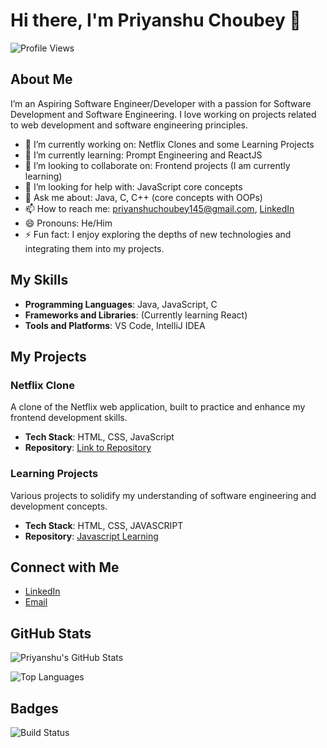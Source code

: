 # Hi there, I'm Priyanshu Choubey 👋

![Profile Views](https://komarev.com/ghpvc/?username=priyanshu-ghub)

## About Me

I’m an Aspiring Software Engineer/Developer with a passion for Software Development and Software Engineering. I love working on projects related to web development and software engineering principles.

- 🔭 I’m currently working on: Netflix Clones and some Learning Projects
- 🌱 I’m currently learning: Prompt Engineering and ReactJS
- 👯 I’m looking to collaborate on: Frontend projects (I am currently learning)
- 🤔 I’m looking for help with: JavaScript core concepts
- 💬 Ask me about: Java, C, C++ (core concepts with OOPs)
- 📫 How to reach me: [priyanshuchoubey145@gmail.com](mailto:priyanshuchoubey145@gmail.com), [LinkedIn](https://www.linkedin.com/in/priyanshu-choubey-170306171/)
- 😄 Pronouns: He/Him
- ⚡ Fun fact: I enjoy exploring the depths of new technologies and integrating them into my projects.

## My Skills

- **Programming Languages**: Java, JavaScript, C
- **Frameworks and Libraries**: (Currently learning React)
- **Tools and Platforms**: VS Code, IntelliJ IDEA

## My Projects

### Netflix Clone

A clone of the Netflix web application, built to practice and enhance my frontend development skills.

- **Tech Stack**: HTML, CSS, JavaScript
- **Repository**: [Link to Repository](#)

### Learning Projects

Various projects to solidify my understanding of software engineering and development concepts.

- **Tech Stack**: HTML, CSS, JAVASCRIPT 
- **Repository**: [Javascript Learning](https://github.com/Priyanshu-ghub/javascript)  

## Connect with Me

- [LinkedIn](https://www.linkedin.com/in/priyanshu-choubey-170306171/)
- [Email](mailto:priyanshuchoubey145@gmail.com)

## GitHub Stats

![Priyanshu's GitHub Stats](https://github-readme-stats.vercel.app/api?username=priyanshu-ghub&show_icons=true&theme=radical)

![Top Languages](https://github-readme-stats.vercel.app/api/top-langs/?username=priyanshuchoubey&layout=compact&theme=radical)

## Badges 
![Build Status](https://github.com/Priyanshu-ghub/repo/workflows/CI/badge.svg)

<!--
**Priyanshu-ghub/Priyanshu-ghub** is a ✨ _special_ ✨ repository because its `README.md` (this file) appears on your GitHub profile.

Here are some ideas to get you started:

- 🔭 I’m currently working on ...
- 🌱 I’m currently learning ...
- 👯 I’m looking to collaborate on ...
- 🤔 I’m looking for help with ...
- 💬 Ask me about ...
- 📫 How to reach me: ...
- 😄 Pronouns: ...
- ⚡ Fun fact: ...
-->
